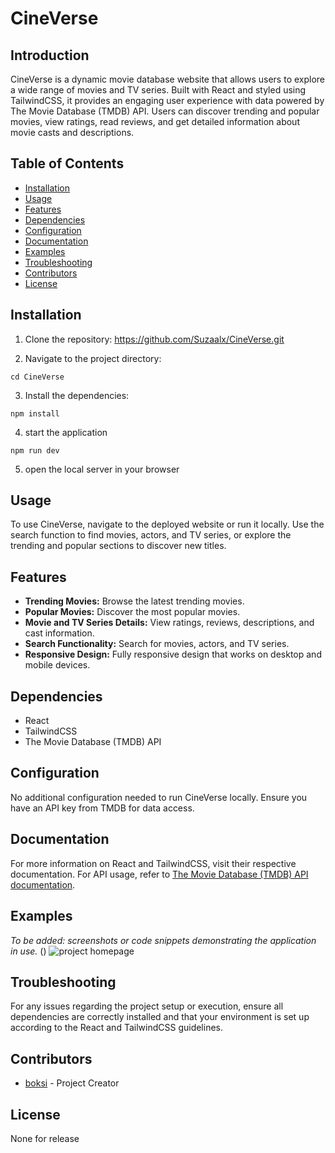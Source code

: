 # CineVerse

## Introduction
CineVerse is a dynamic movie database website that allows users to explore a wide range of movies and TV series. Built with React and styled using TailwindCSS, it provides an engaging user experience with data powered by The Movie Database (TMDB) API. Users can discover trending and popular movies, view ratings, read reviews, and get detailed information about movie casts and descriptions.

## Table of Contents
- [Installation](#installation)
- [Usage](#usage)
- [Features](#features)
- [Dependencies](#dependencies)
- [Configuration](#configuration)
- [Documentation](#documentation)
- [Examples](#examples)
- [Troubleshooting](#troubleshooting)
- [Contributors](#contributors)
- [License](#license)

## Installation
1. Clone the repository:
https://github.com/Suzaalx/CineVerse.git


2. Navigate to the project directory:

  ```cd CineVerse```
 
3. Install the dependencies:

```npm install ```

4. start the application

  ```npm run dev ```

5. open the local server in your browser


## Usage
To use CineVerse, navigate to the deployed website or run it locally. Use the search function to find movies, actors, and TV series, or explore the trending and popular sections to discover new titles.

## Features
- **Trending Movies:** Browse the latest trending movies.
- **Popular Movies:** Discover the most popular movies.
- **Movie and TV Series Details:** View ratings, reviews, descriptions, and cast information.
- **Search Functionality:** Search for movies, actors, and TV series.
- **Responsive Design:** Fully responsive design that works on desktop and mobile devices.

## Dependencies
- React
- TailwindCSS
- The Movie Database (TMDB) API

## Configuration
No additional configuration needed to run CineVerse locally. Ensure you have an API key from TMDB for data access.

## Documentation
For more information on React and TailwindCSS, visit their respective documentation. For API usage, refer to [The Movie Database (TMDB) API documentation](https://developers.themoviedb.org/3).

## Examples
*To be added: screenshots or code snippets demonstrating the application in use.*
()
![project homepage](public/readme.png)


## Troubleshooting
For any issues regarding the project setup or execution, ensure all dependencies are correctly installed and that your environment is set up according to the React and TailwindCSS guidelines.

## Contributors
- [boksi](https://github.com/Suzaalx) - Project Creator

## License
None for release
